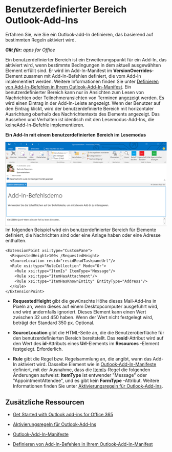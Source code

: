 
# Benutzerdefinierter Bereich Outlook-Add-Ins
Erfahren Sie, wie Sie ein Outlook-add-In definieren, das basierend auf bestimmten Regeln aktiviert wird.

 _**Gilt für:** apps for Office_

Ein benutzerdefinierter Bereich ist ein Erweiterungspunkt für ein Add-In, das aktiviert wird, wenn bestimmte Bedingungen in dem aktuell ausgewählten Element erfüllt sind. Er wird im Add-In-Manifest im  **VersionOverrides**-Element zusamen mit Add-In-Befehlen definiert, die vom Add-In implementiert werden. Weitere Informationen finden Sie unter [Definieren von Add-In-Befehlen in Ihrem Outlook-Add-In-Manifest](../outlook/manifests/define-add-in-commands.md).
Ein benutzerdefinierter Bereich kann nur in Ansichten zum Lesen von Nachrichten oder Teilnehmeransichten von Terminen angezeigt werden. Es wird einen Eintrag in der Add-In-Leiste angezeigt. Wenn der Benutzer auf den Eintrag klickt, wird der benutzerdefinierte Bereich mit horizontaler Ausrichtung oberhalb des Nachrichtentexts des Elements angezeigt. Das Aussehen und Verhalten ist identisch mit den Lesemodus-Add-Ins, die keineAdd-In-Befehle implementieren.

**Ein Add-In mit einem benutzerdefinierten Bereich im Lesemodus**

![Shows a custom pane in a message read form.](../../images/c585ab0a-6c33-42d0-a20f-5deb8b54f480.png)Im folgenden Beispiel wird ein benutzerdefinierter Bereich für Elemente definiert, die Nachrichten sind oder eine Anlage haben oder eine Adresse enthalten. 



```
<ExtensionPoint xsi:type="CustomPane">
  <RequestedHeight>100< /RequestedHeight> 
  <SourceLocation resid="residReadTaskpaneUrl"/>
  <Rule xsi:type="RuleCollection" Mode="Or">
    <Rule xsi:type="ItemIs" ItemType="Message"/>
    <Rule xsi:type="ItemHasAttachment"/>
    <Rule xsi:type="ItemHasKnownEntity" EntityType="Address"/>
  </Rule>
</ExtensionPoint>
```



-  **RequestedHeight** gibt die gewünschte Höhe dieses Mail-Add-Ins in Pixeln an, wenn dieses auf einem Desktopcomputer ausgeführt wird, und wird andernfalls ignoriert. Dieses Element kann einen Wert zwischen 32 und 450 haben. Wenn der Wert nicht festgelegt wird, beträgt der Standard 350 px. Optional.
    
-  **SourceLocation** gibt die HTML-Seite an, die die Benutzeroberfläche für den benutzerdefinierten Bereich bereitstellt. Das **resid**-Attribut wird auf den Wert des  **id**-Attributs eines  **Url**-Elements im  **Resources** -Element festgelegt. Erforderlich.
    
-  **Rule** gibt die Regel bzw. Regelsammlung an, die angibt, wann das Add-In aktiviert wird. Dasselbe Element wie in [Outlook-Add-In-Manifeste](../outlook/manifests/manifests.md) definiert, mit der Ausnahme, dass die [ItemIs](http://msdn.microsoft.com/en-us/library/f7dac4a3-1574-9671-1eda-47f092390669%28Office.15%29.aspx)-Regel die folgenden Änderungen aufweist:  **ItemType** ist entwender "Message" oder "AppointmentAttendee", und es gibt kein **FormType** -Attribut. Weitere Informationen finden Sie unter [Aktivierungsregeln für Outlook-Add-Ins](../outlook/manifests/activation-rules.md).
    

## Zusätzliche Ressourcen



- [Get Started with Outlook add-ins for Office 365](https://dev.outlook.com/MailAppsGettingStarted/GetStarted.aspx)
    
- [Aktivierungsregeln für Outlook-Add-Ins](../outlook/manifests/activation-rules.md)
    
- [Outlook-Add-In-Manifeste](../outlook/manifests/manifests.md)
    
- [Definieren von Add-In-Befehlen in Ihrem Outlook-Add-In-Manifest](../outlook/manifests/define-add-in-commands.md)
    
